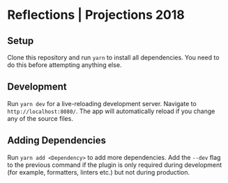 # Reflections | Projections 2018

## Setup
Clone this repository and run `yarn` to install all dependencies. You need to do this before attempting anything else.

## Development
Run `yarn dev` for a live-reloading development server. Navigate to `http://localhost:8080/`. The app will automatically reload if you change any of the source files.

## Adding Dependencies
Run `yarn add <Dependency>` to add more dependencies. Add the `--dev` flag to the previous command if the plugin is only required during development (for example, formatters, linters etc.) but not during production.

